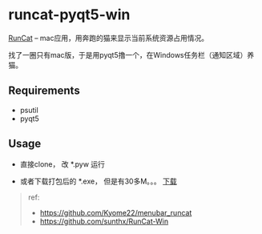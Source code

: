 # runcat-pyqt5-win

[RunCat](http://kyomesuke.com/runcat/index.html) – mac应用，用奔跑的猫来显示当前系统资源占用情况。

找了一圈只有mac版，于是用pyqt5撸一个，在Windows任务栏（通知区域）养猫。


## Requirements
- psutil
- pyqt5


## Usage

- 直接clone， 改 *.pyw 运行

- 或者下载打包后的 *.exe， 但是有30多M。。。 [下载](https://github.com/shenbo/runcat-pyqt5-win/releases) 

> ref:
> - https://github.com/Kyome22/menubar_runcat
> - https://github.com/sunthx/RunCat-Win
